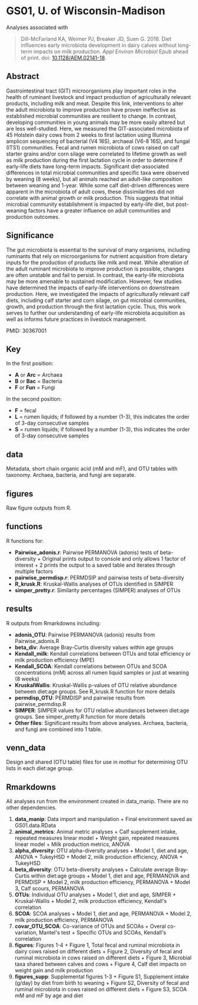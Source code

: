 # GS01, U. of Wisconsin-Madison
Analyses associated with

> Dill-McFarland KA, Weimer PJ, Breaker JD, Suen G. 2018. Diet influences early microbiota development in dairy calves without long-term impacts on milk production. *Appl Environ Microbiol* Epub ahead of print. doi: [10.1128/AEM.02141-18](https://aem.asm.org/content/early/2018/10/23/AEM.02141-18).

## Abstract
Gastrointestinal tract (GIT) microorganisms play important roles in the health of ruminant livestock and impact production of agriculturally relevant products, including milk and meat. Despite this link, interventions to alter the adult microbiota to improve production have proven ineffective as established microbial communities are resilient to change. In contrast, developing communities in young animals may be more easily altered but are less well-studied. Here, we measured the GIT-associated microbiota of 45 Holstein dairy cows from 2 weeks to first lactation using Illumina amplicon sequencing of bacterial (V4 16S), archaeal (V6-8 16S), and fungal (ITS1) communities. Fecal and rumen microbiota of cows raised on calf starter grains and/or corn silage were correlated to lifetime growth as well as milk production during the first lactation cycle in order to determine if early-life diets have long-term impacts. Significant diet-associated differences in total microbial communities and specific taxa were observed by weaning (8 weeks), but all animals reached an adult-like composition between weaning and 1-year. While some calf diet-driven differences were apparent in the microbiota of adult cows, these dissimilarities did not correlate with animal growth or milk production. This suggests that initial microbial community establishment is impacted by early-life diet, but post-weaning factors have a greater influence on adult communities and production outcomes.

## Significance
The gut microbiota is essential to the survival of many organisms, including ruminants that rely on microorganisms for nutrient acquisition from dietary inputs for the production of products like milk and meat. While alteration of the adult ruminant microbiota to improve production is possible, changes are often unstable and fail to persist. In contrast, the early-life microbiota may be more amenable to sustained modification. However, few studies have determined the impacts of early-life interventions on downstream production. Here, we investigated the impacts of agriculturally relevant calf diets, including calf starter and corn silage, on gut microbial communities, growth, and production through the first lactation cycle. Thus, this work serves to further our understanding of early-life microbiota acquisition as well as informs future practices in livestock management.

PMID: 30367001

## Key

In the first position:

* **A** or **Arc** = Archaea
* **B** or **Bac** = Bacteria
* **F** or **Fun** = Fungi

In the second position:
* **F** = fecal
* **L** = rumen liquids; if followed by a number (1-3), this indicates the order of 3-day consecutive samples
* **S** = rumen liquids; if followed by a number (1-3), this indicates the order of 3-day consecutive samples

## data
Metadata, short chain organic acid (mM and mF), and OTU tables with taxonomy. Archaea, bacteria, and fungi are separate.

## figures
Raw figure outputs from R.

## functions
R functions for:

* **Pairwise_adonis.r**: Pairwise PERMANOVA (adonis) tests of beta-diversity
		+ Original prints output to console and only allows 1 factor of interest
		+ 2 prints the output to a saved table and iterates through multiple factors
* **pairwise_permdisp.r**: PERMDSIP and pairwise tests of beta-diversity
* **R_krusk.R**: Kruskal-Wallis analyses of OTUs identified in SIMPER
* **simper_pretty.r**: Similarity percentages (SIMPER) analyses of OTUs

## results
R outputs from Rmarkdowns including:

* **adonis_OTU**: Pairwise PERMANOVA (adonis) results from Pairwise_adonis.R
* **beta_div**: Average Bray-Curtis diversity values within age groups
* **Kendall_milk**: Kendall correlations between OTUs and total efficiency or milk production efficiency (MPE)
* **Kendall_SCOA**: Kendall correlations between OTUs and SCOA concentrations (mM) across all rumen liquid samples or just at weaning (8 weeks)
* **KruskalWallis**: Kruskal-Wallis p-values of OTU relative abundance between diet:age groups. See R_krusk.R function for more details
* **permdisp_OTU**: PERMDISP and pairwise results from pairwise_permdisp.R
* **SIMPER**: SIMPER values for OTU relative abundances between diet:age groups. See simper_pretty.R function for more details
* **Other files**: Significant results from above analyses. Archaea, bacteria, and fungi are combined into 1 table.

## venn_data
Design and shared (OTU table) files for use in mothur for determining OTU lists in each diet:age group.

## Rmarkdowns
All analyses run from the environment created in data_manip. There are no other dependencies.

1. **data_manip**:  Data import and manipulation
		+ Final environment saved as GS01.data.RData
2. **animal_metrics**:  Animal metric analyses
		+ Calf supplement intake, repeated measures linear model
		+ Weight gain, repeated measures linear model
		+ Milk production metrics, ANOVA
3. **alpha_diversity**:  OTU alpha-diversity analyses
		+ Model 1, diet and age, ANOVA + TukeyHSD
		+ Model 2, milk production efficiency, ANOVA + TukeyHSD
4. **beta_diversity**:  OTU beta-diversity analyses
		+ Calculate average Bray-Curtis within diet:age groups
		+ Model 1, diet and age, PERMANOVA and PERMDISP
		+ Model 2, milk production efficiency, PERMANOVA
		+ Model 3, Calf scours, PERMANOVA
5. **OTUs**:  Individual OTU analyses
		+ Model 1, diet and age, SIMPER + Kruskal-Wallis
		+ Model 2, milk production efficiency, Kendall's correlation
6. **SCOA**:  SCOA analyses
		+ Model 1, diet and age, PERMANOVA
		+ Model 2, milk production efficiency, PERMANOVA
7. **covar_OTU_SCOA**:  Co-variance of OTUs and SCOAs
		+ Overal co-variation, Mantel's test
		+ Specific OTUs and SCOAs, Kendall's correlation
8. **figures**:  Figures 1-4
		+ Figure 1, Total fecal and ruminal microbiota in dairy cows raised on different diets
		+ Figure 2, Diversity of fecal and ruminal microbiota in cows raised on different diets
		+ Figure 3, Microbial taxa shared between calves and cows
		+ Figure 4, Calf diet impacts on weight gain and milk production
9. **figures_supp**:  Supplemental figures 1-3
		+ Figure S1, Supplement intake (g/day) by diet from birth to weaning
		+ Figure S2, Diversity of fecal and ruminal microbiota in cows raised on different diets
		+ Figure S3, SCOA mM and mF by age and diet
